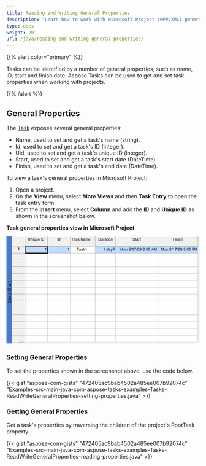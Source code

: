 ```yaml
---
title: Reading and Writing General Properties
description: "Learn how to work with Microsoft Project (MPP/XML) general properties using Aspose.Tasks for Java."
type: docs
weight: 20
url: /java/reading-and-writing-general-properties/
---
```


{{% alert color="primary" %}} 

Tasks can be identified by a number of general properties, such as name, ID, start and finish date. Aspose.Tasks can be used to get and set task properties when working with projects.

{{% /alert %}}

## **General Properties**
The [Task](https://apireference.aspose.com/tasks/java/com.aspose.tasks/Task/) exposes several general properties:

- Name, used to set and get a task's name (string).
- Id, used to set and get a task's ID (integer).
- Uid, used to set and get a task's unique ID (integer).
- Start, used to set and get a task's start date (DateTime).
- Finish, used to set and get a task's end date (DateTime).

To view a task's general properties in Microsoft Project:

1. Open a project.
2. On the **View** menu, select **More Views** and then **Task Entry** to open the task entry form.
3. From the **Insert** menu, select **Column** and add the **ID** and **Unique ID** as shown in the screenshot below.

**Task general properties view in Microsoft Project** 

![read and write general properties of Microsoft Project](reading-and-writing-general-properties_1.png)

### **Setting General Properties**
To set the properties shown in the screenshot above, use the code below.

{{< gist "aspose-com-gists" "472405ac9bab4502a485ee007b92074c" "Examples-src-main-java-com-aspose-tasks-examples-Tasks-ReadWriteGeneralProperties-setting-properties.java" >}}

### **Getting General Properties**
Get a task's properties by traversing the children of the project's RootTask property.

{{< gist "aspose-com-gists" "472405ac9bab4502a485ee007b92074c" "Examples-src-main-java-com-aspose-tasks-examples-Tasks-ReadWriteGeneralProperties-reading-properties.java" >}}
